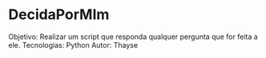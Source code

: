 # DecidaPorMIm

Objetivo: Realizar um script que responda qualquer pergunta que for feita a ele.
Tecnologias: Python
Autor: Thayse
